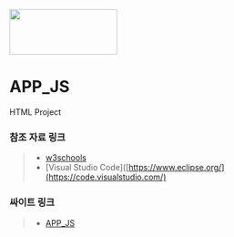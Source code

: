 <img src="./resources/ima/SHELL.png" width="189" height="80"></img>

# APP_JS
HTML Project 
### 참조 자료 링크
> * [w3schools](https://www.w3schools.com/)
> * [Visual Studio Code]([https://www.eclipse.org/](https://code.visualstudio.com/)

### 싸이트 링크
> * [APP_JS](https://vignekim.github.io/APP_JS/)
